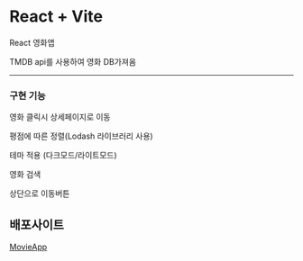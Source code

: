 # React + Vite

React 영화앱

TMDB api를 사용하여 영화 DB가져옴

<hr>

### 구현 기능

영화 클릭시 상세페이지로 이동

평점에 따른 정렬(Lodash 라이브러리 사용)

테마 적용 (다크모드/라이트모드)

영화 검색

상단으로 이동버튼

## 배포사이트

<a href="">MovieApp</a>
